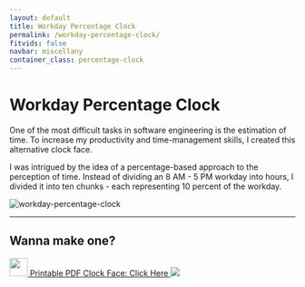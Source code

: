 ```yaml
---
layout: default
title: Workday Percentage Clock
permalink: /workday-percentage-clock/
fitvids: false
navbar: miscellany
container_class: percentage-clock
---
```

# Workday Percentage&nbsp;Clock

One of the most difficult tasks in software engineering is the estimation of time.
To increase my productivity and time-management skills, I created this
alternative clock face.

I was intrigued by the idea of a percentage-based approach to the perception of time.
Instead of dividing an 8 AM - 5 PM workday into hours, I divided it into ten chunks -
each representing 10 percent of the workday.

![workday-percentage-clock](../assets/percentage-clock/workday-percentage-clock600.jpg)

<hr>

## Wanna make one?
<a
href="../assets/percentage-clock/workday-percentage-clock.pdf">
<img src="../assets/img/icons/pdf-0-128.png" width="32px">
<span>Printable PDF Clock Face: Click Here</span>
<img src="../assets/percentage-clock/workday-percentage-clock.png">
</a>
